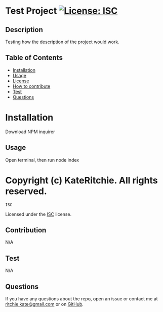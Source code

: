 # Test Project [![License: ISC](https://img.shields.io/badge/License-ISC-blue.svg)](https://opensource.org/licenses/ISC)

  ## Description 

  Testing how the description of the project would work.

  ## Table of Contents

  - [Installation](#Installation)
  - [Usage](#Usage)
  - [License](#License)
  - [How to contribute](#Contribution)
  - [Test](#Test)
  - [Questions](#Questions)

  # Installation

  Download NPM inquirer

  ## Usage

  Open terminal, then run node index

  # Copyright (c) KateRitchie.  All rights reserved. 
    ISC

  Licensed under the [ISC](https://choosealicense.com/licenses/isc/) license.

  ## Contribution

   N/A

  ## Test

  N/A

  ## Questions

  If you have any questions about the repo, open an issue or contact me at ritchie.kate@gmail.com or on [GitHub](https://github.com/KateRitchie).
  
